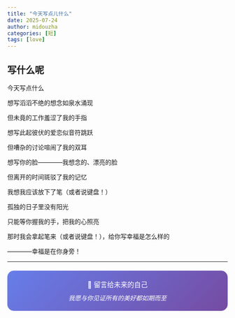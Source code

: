 ```yaml
---
title: "今天写点儿什么"
date: 2025-07-24
author: midouzha
categories: [短]
tags: [love]
---
```


## 写什么呢 

今天写点什么

想写滔滔不绝的想念如泉水涌现

但未竟的工作羞涩了我的手指

想写此起彼伏的爱恋似音符跳跃

但嘈杂的讨论喧闹了我的双耳

想写你的脸————我想念的、漂亮的脸

但离开的时间斑驳了我的记忆

我想我应该放下了笔（或者说键盘！）

孤独的日子里没有阳光

只能等你握我的手，把我的心照亮

那时我会拿起笔来（或者说键盘！），给你写幸福是怎么样的

————幸福是在你身旁！

---

<div style="text-align: center; padding: 20px; background: linear-gradient(135deg, #667eea 0%, #764ba2 100%); border-radius: 15px; color: white; margin: 20px 0;">
  <p style="margin: 0; font-size: 1.1em;">💌 留言给未来的自己</p>
  <p style="margin: 10px 0 0 0; font-style: italic;">我愿与你见证所有的美好都如期而至</p>
</div>
